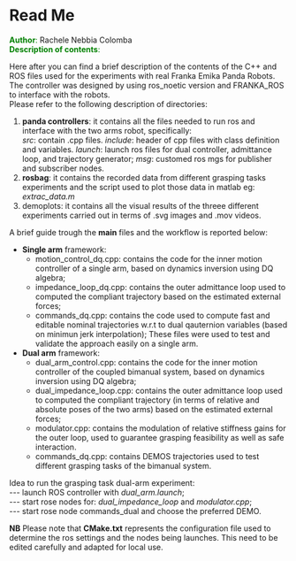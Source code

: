 # Read Me
<font color="green">**Author**:</font>  Rachele Nebbia Colomba  
<font color="green">**Description of contents**:</font> 

Here after you can find a brief description of the contents of the C++ and ROS files used for the experiments with real Franka Emika Panda Robots. The controller was designed by using ros_noetic version and FRANKA_ROS to interface with the robots.  
Please refer to the following description of directories:
1. **panda controllers**:
it contains all the files needed to run ros and interface with the two arms robot, specifically:  
_src_: contain .cpp files.
_include_: header of cpp files with class definition and variables.
_launch_: launch ros files for dual controller, admittance loop, and trajectory generator;
_msg_: customed ros mgs for publisher and subscriber nodes. 
3. **rosbag**: it contains the recorded data from different grasping tasks experiments and the script used to plot those data in matlab eg:  
_extrac_data.m_  
4. demoplots: it contains all the visual results of the threee different experiments carried out in terms of .svg images and .mov videos.

A brief guide trough the **main** files and the workflow is reported below:
- **Single arm** framework:
  - motion_control_dq.cpp: contains the code for the inner motion controller of a single arm, based on dynamics inversion using DQ algebra;
  - impedance_loop_dq.cpp: contains the outer admittance loop used to computed the compliant trajectory based on the estimated external forces; 
  - commands_dq.cpp: contains the code used to compute fast and editable nominal trajectories w.r.t to dual qauternion variables (based on minimun jerk interpolation);
These files were used to test and validate the approach easily on a single arm.
- **Dual arm** framework:
  - dual_arm_control.cpp: contains the code for the inner motion controller of the coupled bimanual system, based on dynamics inversion using DQ algebra;
  - dual_impedance_loop.cpp: contains the outer admittance loop used to computed the compliant trajectory (in terms of relative and absolute poses of the two arms) based on the estimated external forces;
  - modulator.cpp: contains the modulation of relative stiffness gains for the outer loop, used to guarantee grasping feasibility as well as safe interaction.
  - commands_dq.cpp: contains DEMOS trajectories used to test different grasping tasks of the bimanual system.

Idea to run the grasping task dual-arm experiment:  
--- launch ROS controller with _dual_arm.launch_;   
--- start rose nodes for: _dual_impedance_loop_ and _modulator.cpp_;  
--- start rose node commands_dual and choose the preferred DEMO.   


****NB**** Please note that **CMake.txt** represents the configuration file used to determine the ros settings and the nodes being launches. 
This need to be edited carefully and adapted for local use. 
